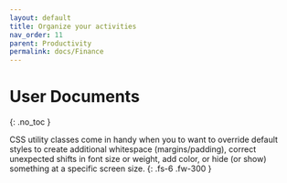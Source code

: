 ```yaml
---
layout: default
title: Organize your activities
nav_order: 11
parent: Productivity
permalink: docs/Finance
---
```


# User Documents
{: .no_toc }

CSS utility classes come in handy when you to want to override default styles to create additional whitespace 
(margins/padding), correct unexpected shifts in font size or weight, add color, or hide (or show) something at a specific screen size.
{: .fs-6 .fw-300 }
